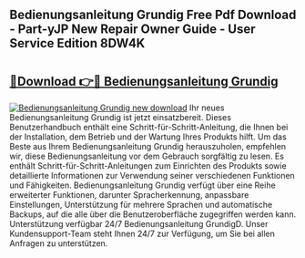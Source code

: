 ## Bedienungsanleitung Grundig Free Pdf Download - Part-yJP New Repair Owner Guide - User Service Edition 8DW4K

# <h2><a href="http://df61q07.blite.top/?on=Bedienungsanleitung+Grundig">🔗Download 👉🔴 Bedienungsanleitung Grundig</a></h2>

[![Bedienungsanleitung Grundig new download](https://i.imgur.com/lujVjoI.png)](http://df61q07.blite.top/?on=Bedienungsanleitung+Grundig)
Ihr neues Bedienungsanleitung Grundig ist jetzt einsatzbereit. Dieses Benutzerhandbuch enthält eine Schritt-für-Schritt-Anleitung, die Ihnen bei der Installation, dem Betrieb und der Wartung Ihres Produkts hilft. Um das Beste aus Ihrem Bedienungsanleitung Grundig herauszuholen, empfehlen wir, diese Bedienungsanleitung vor dem Gebrauch sorgfältig zu lesen. Es enthält Schritt-für-Schritt-Anleitungen zum Einrichten des Produkts sowie detaillierte Informationen zur Verwendung seiner verschiedenen Funktionen und Fähigkeiten. Bedienungsanleitung Grundig verfügt über eine Reihe erweiterter Funktionen, darunter Spracherkennung, anpassbare Einstellungen, Unterstützung für mehrere Sprachen und automatische Backups, auf die alle über die Benutzeroberfläche zugegriffen werden kann. Unterstützung verfügbar 24/7 Bedienungsanleitung GrundigD. Unser Kundensupport-Team steht Ihnen 24/7 zur Verfügung, um Sie bei allen Anfragen zu unterstützen.
